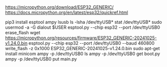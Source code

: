 https://micropython.org/download/ESP32_GENERIC/
https://docs.micropython.org/en/latest/esp32/quickref.html

pip3 install esptool ampy
lsusb
ls -lsha /dev/ttyUSB*
stat /dev/ttyUSB*
sudo usermod -a -G dialout $USER
esptool.py --chip esp32 --port /dev/ttyUSB0 erase_flash
wget https://micropython.org/resources/firmware/ESP32_GENERIC-20241025-v1.24.0.bin
esptool.py --chip esp32 --port /dev/ttyUSB0 --baud 460800 write_flash -z 0x1000 ESP32_GENERIC-20241025-v1.24.0.bin
sudo apt-get install minicom
ampy -p /dev/ttyUSB0 ls
ampy -p /dev/ttyUSB0 get boot.py
ampy -p /dev/ttyUSB0 put main.py